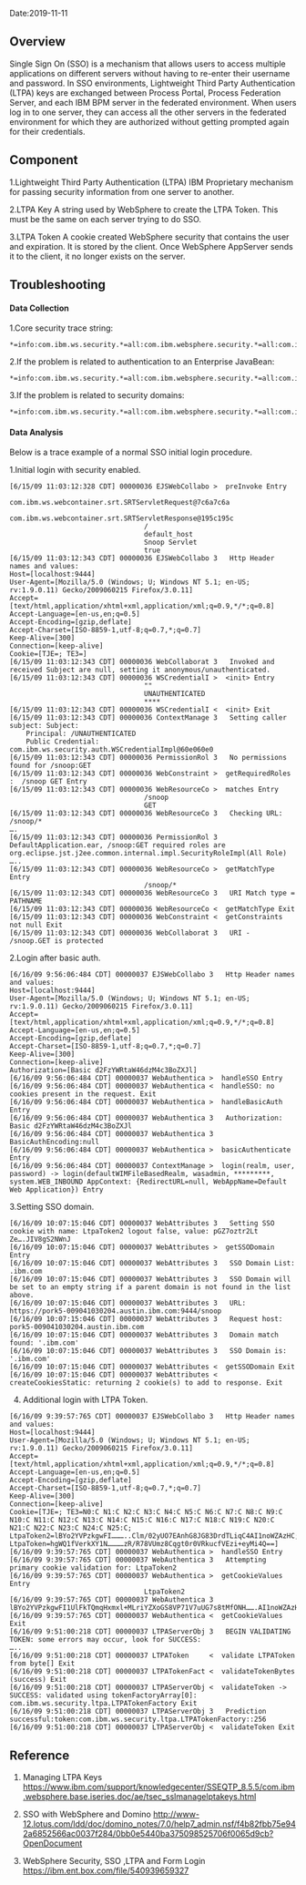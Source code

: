 Date:2019-11-11

## Overview

Single Sign On (SSO) is a mechanism that allows users to access multiple applications on different servers without having to re-enter their username and password. In SSO environments, Lightweight Third Party Authentication (LTPA) keys are exchanged between Process Portal, Process Federation Server, and each IBM BPM server in the federated environment. When users log in to one server, they can access all the other servers in the federated environment for which they are authorized without getting prompted again for their credentials.

## Component

1.Lightweight Third Party Authentication (LTPA)
IBM Proprietary mechanism for passing security information from one server to another.

2.LTPA Key
A string used by WebSphere to create the LTPA Token. This must be the same on each server trying to do SSO.

3.LTPA Token
A cookie created WebSphere security that contains the user and expiration. It is stored by the client. Once WebSphere AppServer sends it to the client, it no longer exists on the server.

## Troubleshooting

#### Data Collection

1.Core security trace string:
```
*=info:com.ibm.ws.security.*=all:com.ibm.websphere.security.*=all:com.ibm.websphere.wim.*=all:com.ibm.wsspi.wim.*=all:com.ibm.ws.wim.*=all
```
2.If the problem is related to authentication to an Enterprise JavaBean:
```
*=info:com.ibm.ws.security.*=all:com.ibm.websphere.security.*=all:com.ibm.websphere.wim.*=all:com.ibm.wsspi.wim.*=all:com.ibm.ws.wim.*=all:SASRas=all:ORBRas=all
```

3.If the problem is related to security domains:
```
*=info:com.ibm.ws.security.*=all:com.ibm.websphere.security.*=all:com.ibm.websphere.wim.*=all:com.ibm.wsspi.wim.*=all:com.ibm.ws.wim.*=all:SecurityDomain=all
```
#### Data Analysis

Below is a trace example of a normal SSO initial login procedure.

1.Initial login with security enabled.
```
[6/15/09 11:03:12:328 CDT] 00000036 EJSWebCollabo >  preInvoke Entry
                                 com.ibm.ws.webcontainer.srt.SRTServletRequest@7c6a7c6a
                                 com.ibm.ws.webcontainer.srt.SRTServletResponse@195c195c
                                 /
                                 default_host
                                 Snoop Servlet
                                 true
[6/15/09 11:03:12:343 CDT] 00000036 EJSWebCollabo 3   Http Header names and values:
Host=[localhost:9444]
User-Agent=[Mozilla/5.0 (Windows; U; Windows NT 5.1; en-US; rv:1.9.0.11) Gecko/2009060215 Firefox/3.0.11]
Accept=[text/html,application/xhtml+xml,application/xml;q=0.9,*/*;q=0.8]
Accept-Language=[en-us,en;q=0.5]
Accept-Encoding=[gzip,deflate]
Accept-Charset=[ISO-8859-1,utf-8;q=0.7,*;q=0.7]
Keep-Alive=[300]
Connection=[keep-alive]
Cookie=[TJE=; TE3=]
[6/15/09 11:03:12:343 CDT] 00000036 WebCollaborat 3   Invoked and received Subject are null, setting it anonymous/unauthenticated.
[6/15/09 11:03:12:343 CDT] 00000036 WSCredentialI >  <init> Entry
                                 ""
                                 UNAUTHENTICATED
                                 ****
[6/15/09 11:03:12:343 CDT] 00000036 WSCredentialI <  <init> Exit
[6/15/09 11:03:12:343 CDT] 00000036 ContextManage 3   Setting caller subject: Subject:
	Principal: /UNAUTHENTICATED
	Public Credential: com.ibm.ws.security.auth.WSCredentialImpl@60e060e0
[6/15/09 11:03:12:343 CDT] 00000036 PermissionRol 3   No permissions found for /snoop:GET
[6/15/09 11:03:12:343 CDT] 00000036 WebConstraint >  getRequiredRoles :  /snoop GET Entry
[6/15/09 11:03:12:343 CDT] 00000036 WebResourceCo >  matches Entry
                                 /snoop
                                 GET
[6/15/09 11:03:12:343 CDT] 00000036 WebResourceCo 3   Checking URL: /snoop/*
….
[6/15/09 11:03:12:343 CDT] 00000036 PermissionRol 3   DefaultApplication.ear, /snoop:GET required roles are org.eclipse.jst.j2ee.common.internal.impl.SecurityRoleImpl(All Role)
…..
[6/15/09 11:03:12:343 CDT] 00000036 WebResourceCo >  getMatchType Entry
                                 /snoop/*
[6/15/09 11:03:12:343 CDT] 00000036 WebResourceCo 3   URI Match type = PATHNAME
[6/15/09 11:03:12:343 CDT] 00000036 WebResourceCo <  getMatchType Exit
[6/15/09 11:03:12:343 CDT] 00000036 WebConstraint <  getConstraints not null Exit
[6/15/09 11:03:12:343 CDT] 00000036 WebCollaborat 3   URI -  /snoop.GET is protected
```

2.Login after basic auth.
```
[6/16/09 9:56:06:484 CDT] 00000037 EJSWebCollabo 3   Http Header names and values:
Host=[localhost:9444]
User-Agent=[Mozilla/5.0 (Windows; U; Windows NT 5.1; en-US; rv:1.9.0.11) Gecko/2009060215 Firefox/3.0.11]
Accept=[text/html,application/xhtml+xml,application/xml;q=0.9,*/*;q=0.8]
Accept-Language=[en-us,en;q=0.5]
Accept-Encoding=[gzip,deflate]
Accept-Charset=[ISO-8859-1,utf-8;q=0.7,*;q=0.7]
Keep-Alive=[300]
Connection=[keep-alive]
Authorization=[Basic d2FzYWRtaW46dzM4c3BoZXJl]
[6/16/09 9:56:06:484 CDT] 00000037 WebAuthentica >  handleSSO Entry
[6/16/09 9:56:06:484 CDT] 00000037 WebAuthentica <  handleSSO: no cookies present in the request. Exit
[6/16/09 9:56:06:484 CDT] 00000037 WebAuthentica >  handleBasicAuth Entry
[6/16/09 9:56:06:484 CDT] 00000037 WebAuthentica 3   Authorization: Basic d2FzYWRtaW46dzM4c3BoZXJl
[6/16/09 9:56:06:484 CDT] 00000037 WebAuthentica 3   BasicAuthEncoding:null
[6/16/09 9:56:06:484 CDT] 00000037 WebAuthentica >  basicAuthenticate Entry
[6/16/09 9:56:06:484 CDT] 00000037 ContextManage >  login(realm, user, password) -> login(defaultWIMFileBasedRealm, wasadmin, *********, system.WEB_INBOUND AppContext: {RedirectURL=null, WebAppName=Default Web Application}) Entry
```

3.Setting SSO domain.
```
[6/16/09 10:07:15:046 CDT] 00000037 WebAttributes 3   Setting SSO cookie with name: LtpaToken2 logout false, value: pGZ7oztr2Lt Ze….JIV8gS2NWnJ
[6/16/09 10:07:15:046 CDT] 00000037 WebAttributes >  getSSODomain Entry
[6/16/09 10:07:15:046 CDT] 00000037 WebAttributes 3   SSO Domain List: .ibm.com
[6/16/09 10:07:15:046 CDT] 00000037 WebAttributes 3   SSO Domain will be set to an empty string if a parent domain is not found in the list above.
[6/16/09 10:07:15:046 CDT] 00000037 WebAttributes 3   URL: https://pork5-009041030204.austin.ibm.com:9444/snoop
[6/16/09 10:07:15:046 CDT] 00000037 WebAttributes 3   Request host: pork5-009041030204.austin.ibm.com
[6/16/09 10:07:15:046 CDT] 00000037 WebAttributes 3   Domain match found: '.ibm.com'
[6/16/09 10:07:15:046 CDT] 00000037 WebAttributes 3   SSO Domain is: '.ibm.com'
[6/16/09 10:07:15:046 CDT] 00000037 WebAttributes <  getSSODomain Exit
[6/16/09 10:07:15:046 CDT] 00000037 WebAttributes <  createCookiesStatic: returning 2 cookie(s) to add to response. Exit
```

4. Additional login with LTPA Token.
```
[6/16/09 9:39:57:765 CDT] 00000037 EJSWebCollabo 3   Http Header names and values:
Host=[localhost:9444]
User-Agent=[Mozilla/5.0 (Windows; U; Windows NT 5.1; en-US; rv:1.9.0.11) Gecko/2009060215 Firefox/3.0.11]
Accept=[text/html,application/xhtml+xml,application/xml;q=0.9,*/*;q=0.8]
Accept-Language=[en-us,en;q=0.5]
Accept-Encoding=[gzip,deflate]
Accept-Charset=[ISO-8859-1,utf-8;q=0.7,*;q=0.7]
Keep-Alive=[300]
Connection=[keep-alive]
Cookie=[TJE=; TE3=N0:C N1:C N2:C N3:C N4:C N5:C N6:C N7:C N8:C N9:C N10:C N11:C N12:C N13:C N14:C N15:C N16:C N17:C N18:C N19:C N20:C N21:C N22:C N23:C N24:C N25:C; LtpaToken2=lBYo2YVPzkgwFI………..Clm/02yUO7EAnhG8JG83DrdTLiqC4AI1noWZAzHC; LtpaToken=hgWQ1fVerkXY1N…………zR/R78VUmz8Cqgt0r0VRkucfVEzi+eyMi4Q==]
[6/16/09 9:39:57:765 CDT] 00000037 WebAuthentica >  handleSSO Entry
[6/16/09 9:39:57:765 CDT] 00000037 WebAuthentica 3   Attempting primary cookie validation for: LtpaToken2
[6/16/09 9:39:57:765 CDT] 00000037 WebAuthentica >  getCookieValues Entry
                                 LtpaToken2
[6/16/09 9:39:57:765 CDT] 00000037 WebAuthentica 3   lBYo2YVPzkgwFI1UlFkTQmqHxmxl+MLriYZXoGS8VP71V7uUG7s8tMfONH…….AI1noWZAzHC
[6/16/09 9:39:57:765 CDT] 00000037 WebAuthentica <  getCookieValues Exit
[6/16/09 9:51:00:218 CDT] 00000037 LTPAServerObj 3   BEGIN VALIDATING TOKEN: some errors may occur, look for SUCCESS:
…..
[6/16/09 9:51:00:218 CDT] 00000037 LTPAToken     <  validate LTPAToken from byte[] Exit
[6/16/09 9:51:00:218 CDT] 00000037 LTPATokenFact <  validateTokenBytes (success) Exit
[6/16/09 9:51:00:218 CDT] 00000037 LTPAServerObj <  validateToken -> SUCCESS: validated using tokenFactoryArray[0]: com.ibm.ws.security.ltpa.LTPATokenFactory Exit
[6/16/09 9:51:00:218 CDT] 00000037 LTPAServerObj 3   Prediction successful:token:com.ibm.ws.security.ltpa.LTPATokenFactory::256
[6/16/09 9:51:00:218 CDT] 00000037 LTPAServerObj <  validateToken Exit
```

## Reference

1. Managing LTPA Keys
https://www.ibm.com/support/knowledgecenter/SSEQTP_8.5.5/com.ibm.websphere.base.iseries.doc/ae/tsec_sslmanagelptakeys.html

2. SSO with WebSphere and Domino
http://www-12.lotus.com/ldd/doc/domino_notes/7.0/help7_admin.nsf/f4b82fbb75e942a6852566ac0037f284/0bb0e5440ba375098525706f0065d9cb?OpenDocument

3. WebSphere Security, SSO ,LTPA and Form Login
https://ibm.ent.box.com/file/540939659327

